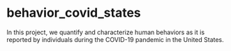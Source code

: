 # behavior_covid_states
In this project, we quantify and characterize human behaviors as it is reported by individuals during the COVID-19 pandemic in the United States. 
